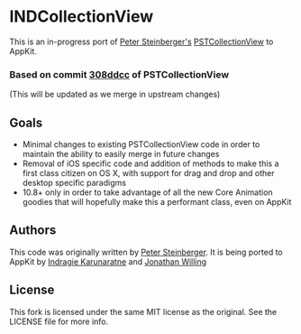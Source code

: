 INDCollectionView
=================

This is an in-progress port of [Peter Steinberger's](https://github.com/steipete) [PSTCollectionView](https://github.com/steipete/PSTCollectionView) to AppKit. 

### Based on commit [308ddcc](https://github.com/steipete/PSTCollectionView/commit/308ddccebdcaa19472711de950e8ce8c3258e2e7) of PSTCollectionView

(This will be updated as we merge in upstream changes)

## Goals

* Minimal changes to existing PSTCollectionView code in order to maintain the ability to easily merge in future changes
* Removal of iOS specific code and addition of methods to make this a first class citizen on OS X, with support for drag and drop and other desktop specific paradigms
* 10.8+ only in order to take advantage of all the new Core Animation goodies that will hopefully make this a performant class, even on AppKit

## Authors

This code was originally written by [Peter Steinberger](https://github.com/steipete). It is being ported to AppKit by [Indragie Karunaratne](http://github.com/indragiek) and [Jonathan Willing](http://github.com/jwilling)

## License

This fork is licensed under the same MIT license as the original. See the LICENSE file for more info.
